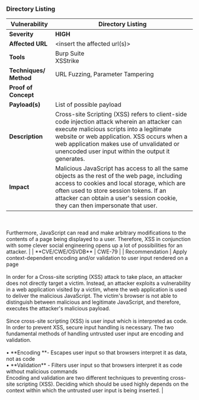 ### Directory Listing

| Vulnerability          | Directory Listing                                                                                                                                                                                                                                                                                                                                                                                                                                                                                                                                                                                                                                                                                                                                                                                                                                                                                                                                                                                                                                                                                                                                                                                                         |
| ---------------------- | ------------------------------------------------------------------------------------------------------------------------------------------------------------------------------------------------------------------------------------------------------------------------------------------------------------------------------------------------------------------------------------------------------------------------------------------------------------------------------------------------------------------------------------------------------------------------------------------------------------------------------------------------------------------------------------------------------------------------------------------------------------------------------------------------------------------------------------------------------------------------------------------------------------------------------------------------------------------------------------------------------------------------------------------------------------------------------------------------------------------------------------------------------------------------------------------------------------------------- |
| **Severity**           | **HIGH**                                                                                                                                                                                                                                                                                                                                                                                                                                                                                                                                                                                                                                                                                                                                                                                                                                                                                                                                                                                                                                                                                                                                                                                                                  |
| **Affected URL**       | <insert the affected url(s)>                                                                                                                                                                                                                                                                                                                                                                                                                                                                                                                                                                                                                                                                                                                                                                                                                                                                                                                                                                                                                                                                                                                                                                                              |
| **Tools**              | Burp Suite<br/>XSStrike                                                                                                                                                                                                                                                                                                                                                                                                                                                                                                                                                                                                                                                                                                                                                                                                                                                                                                                                                                                                                                                                                                                                                                                                   |
| **Techniques/ Method** | URL Fuzzing, Parameter Tampering                                                                                                                                                                                                                                                                                                                                                                                                                                                                                                                                                                                                                                                                                                                                                                                                                                                                                                                                                                                                                                                                                                                                                                                          |
| **Proof of Concept**   | <insert your POC with screenshot here>                                                                                                                                                                                                                                                                                                                                                                                                                                                                                                                                                                                                                                                                                                                                                                                                                                                                                                                                                                                                                                                                                                                                                                                    |
| **Payload(s)**         | List of possible payload                                                                                                                                                                                                                                                                                                                                                                                                                                                                                                                                                                                                                                                                                                                                                                                                                                                                                                                                                                                                                                                                                                                                                                                                  |
| **Description**        | Cross-site Scripting (XSS) refers to client-side code injection attack wherein an attacker can execute malicious scripts into a legitimate website or web application. XSS occurs when a web application makes use of unvalidated or unencoded user input within the output it generates.                                                                                                                                                                                                                                                                                                                                                                                                                                                                                                                                                                                                                                                                                                                                                                                                                                                                                                                                 |
| **Impact**             | Malicious JavaScript has access to all the same objects as the rest of the web page, including access to cookies and local storage, which are often used to store session tokens. If an attacker can obtain a user's session cookie, they can then impersonate that user.<br/><br/>Furthermore, JavaScript can read and make arbitrary modifications to the contents of a page being displayed to a user. Therefore, XSS in conjunction with some clever social engineering opens up a lot of possibilities for an attacker.                                                                                                                                                                                                                                                                                                                                                                                                                                                                                                                                                                                                                                                                                            |
| **CVE/CWE/OSVDB**      | CWE-79                                                                                                                                                                                                                                                                                                                                                                                                                                                                                                                                                                                                                                                                                                                                                                                                                                                                                                                                                                                                                                                                                                                                                                                                                    |
| Recommendation         | Apply context-dependent encoding and/or validation to user input rendered on a page<br/><br/>In order for a Cross-site scripting (XSS) attack to take place, an attacker does not directly target a victim. Instead, an attacker exploits a vulnerability in a web application visited by a victim, where the web application is used to deliver the malicious JavaScript. The victim's browser is not able to distinguish between malicious and legitimate JavaScript, and therefore, executes the attacker's malicious payload.<br/><br/>Since cross-site scripting (XSS) is user input which is interpreted as code. In order to prevent XSS, secure input handling is necessary. The two fundamental methods of handling untrusted user input are encoding and validation.<br/><br/>•	**Encoding **- Escapes user input so that browsers interpret it as data, not as code<br/>•	**Validation** - Filters user input so that browsers interpret it as code without malicious commands<br/>Encoding and validation are two different techniques to preventing cross-site scripting (XSS). Deciding which should be used highly depends on the context within which the untrusted user input is being inserted. |


